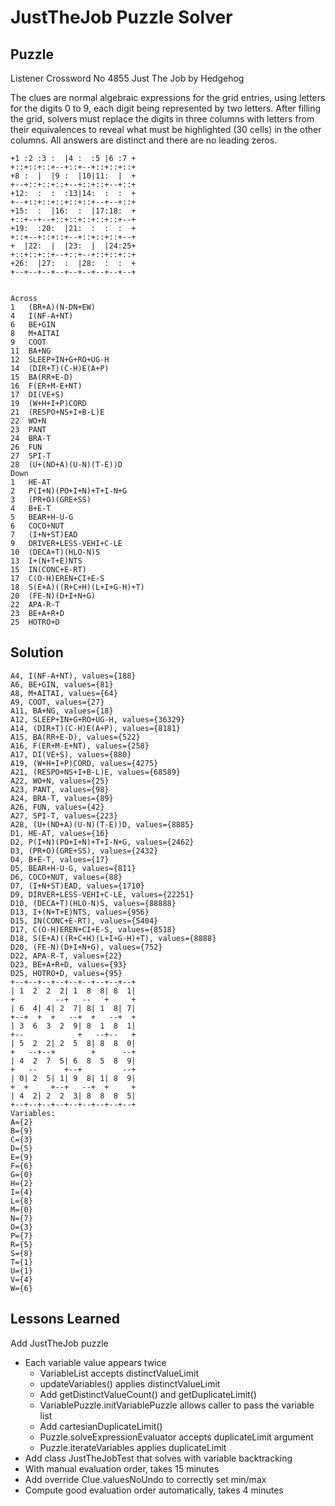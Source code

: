 # JustTheJob Puzzle Solver

## Puzzle

Listener Crossword No 4855 Just The Job by Hedgehog

The clues are normal algebraic expressions for the grid entries, using letters for the digits 0 to 9, each digit being represented by two letters. After filling the grid, solvers must replace the digits in three columns with letters from their equivalences to reveal what must be highlighted (30 cells) in the other columns. All answers are distinct and there are no leading zeros.

```+--+--+--+--+--+--+--+--+--+
+1 :2 :3 :  |4 :  :5 |6 :7 +
+::+::+::+--+::+--+::+::+::+
+8 :  |  |9 :  |10|11:  |  +
+--+::+::+::+--+::+::+--+::+
+12:  :  :  :13|14:  :  :  +
+--+::+::+::+::+::+--+--+::+
+15:  :  |16:  :  |17:18:  +
+::+--+--+::+::+::+::+::+--+
+19:  :20:  |21:  :  :  :  +
+::+--+::+::+--+::+::+::+--+
+  |22:  |  |23:  |  |24:25+
+::+::+::+--+::+--+::+::+::+
+26:  |27:  :  |28:  :  :  +
+--+--+--+--+--+--+--+--+--+


Across
1	(BR+A)(N-DN+EW)
4	I(NF-A+NT)
6	BE+GIN
8	M+AITAI
9	COOT
11	BA+NG
12	SLEEP+IN+G+RO+UG-H
14	(DIR+T)(C-H)E(A+P)
15	BA(RR+E-D)
16	F(ER+M-E+NT)
17	DI(VE+S)
19	(W+H+I+P)CORD
21	(RESPO+NS+I+B-L)E
22	WO+N
23	PANT
24	BRA-T
26	FUN
27	SPI-T
28	(U+(ND+A)(U-N)(T-E))D
Down
1	HE-AT
2	P(I+N)(PO+I+N)+T+I-N+G
3	(PR+O)(GRE+SS)
4	B+E-T
5	BEAR+H-U-G
6	COCO+NUT
7	(I+N+ST)EAD
9	DRIVER+LESS-VEHI+C-LE
10	(DECA+T)(HLO-N)S
13	I+(N+T+E)NTS
15	IN(CONC+E-RT)
17	C(O-H)EREN+CI+E-S
18	S(E+A)((R+C+H)(L+I+G-H)+T)
20	(FE-N)(D+I+N+G)
22	APA-R-T
23	BE+A+R+D
25	HOTRO+D
```

## Solution

```A1, (BR+A)(N-DN+EW), values={1222}
A4, I(NF-A+NT), values={188}
A6, BE+GIN, values={81}
A8, M+AITAI, values={64}
A9, COOT, values={27}
A11, BA+NG, values={18}
A12, SLEEP+IN+G+RO+UG-H, values={36329}
A14, (DIR+T)(C-H)E(A+P), values={8181}
A15, BA(RR+E-D), values={522}
A16, F(ER+M-E+NT), values={258}
A17, DI(VE+S), values={880}
A19, (W+H+I+P)CORD, values={4275}
A21, (RESPO+NS+I+B-L)E, values={68589}
A22, WO+N, values={25}
A23, PANT, values={98}
A24, BRA-T, values={89}
A26, FUN, values={42}
A27, SPI-T, values={223}
A28, (U+(ND+A)(U-N)(T-E))D, values={8885}
D1, HE-AT, values={16}
D2, P(I+N)(PO+I+N)+T+I-N+G, values={2462}
D3, (PR+O)(GRE+SS), values={2432}
D4, B+E-T, values={17}
D5, BEAR+H-U-G, values={811}
D6, COCO+NUT, values={88}
D7, (I+N+ST)EAD, values={1710}
D9, DIRVER+LESS-VEHI+C-LE, values={22251}
D10, (DECA+T)(HLO-N)S, values={88888}
D13, I+(N+T+E)NTS, values={956}
D15, IN(CONC+E-RT), values={5404}
D17, C(O-H)EREN+CI+E-S, values={8518}
D18, S(E+A)((R+C+H)(L+I+G-H)+T), values={8888}
D20, (FE-N)(D+I+N+G), values={752}
D22, APA-R-T, values={22}
D23, BE+A+R+D, values={93}
D25, HOTRO+D, values={95}
+--+--+--+--+--+--+--+--+--+
| 1  2  2  2| 1  8  8| 8  1|
+         --+   --   +     +
| 6  4| 4| 2  7| 8| 1  8| 7|
+--+  +  +   --+  +   --+  +
| 3  6  3  2  9| 8  1  8  1|
+--            +   --+--   +
| 5  2  2| 2  5  8| 8  8  0|
+   --+--+        +      --+
| 4  2  7  5| 6  8  5  8  9|
+   --      +--+         --+
| 0| 2  5| 1| 9  8| 1| 8  9|
+  +     +--+   --+  +     +
| 4  2| 2  2  3| 8  8  8  5|
+--+--+--+--+--+--+--+--+--+
Variables:
A={2}
B={9}
C={3}
D={5}
E={9}
F={6}
G={0}
H={2}
I={4}
L={8}
M={0}
N={7}
O={3}
P={7}
R={5}
S={8}
T={1}
U={1}
V={4}
W={6}
```

## Lessons Learned

Add JustTheJob puzzle
- Each variable value appears twice
  - VariableList accepts distinctValueLimit
  - updateVariables() applies distinctValueLimit
  - Add getDistinctValueCount() and getDuplicateLimit()
  - VariablePuzzle.initVariablePuzzle allows caller to pass the variable list
  - Add cartesianDuplicateLimit()
  - Puzzle.solveExpressionEvaluator accepts duplicateLimit argument
  - Puzzle.iterateVariables applies duplicateLimit
- Add class JustTheJobTest that solves with variable backtracking
- With manual evaluation order, takes 15 minutes
- Add override Clue.valuesNoUndo to correctly set min/max
- Compute good evaluation order automatically, takes 4 minutes
